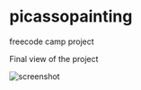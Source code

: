 # picassopainting
freecode camp project

Final view of the project

![screenshot](https://user-images.githubusercontent.com/46323883/220486816-cf100fbd-ceba-4fe4-9fc9-70ff64ac2eba.png)
